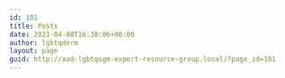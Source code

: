 ```yaml
---
id: 101
title: Posts
date: 2021-04-08T16:38:06+00:00
author: lgbtqderm
layout: page
guid: http://aad-lgbtqsgm-expert-resource-group.local/?page_id=101
---
```

